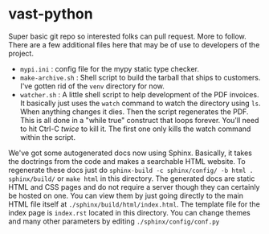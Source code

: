 # vast-python

Super basic git repo so interested folks can pull request.
More to follow. There are a few additional files here that may
be of use to developers of the project.

* `mypi.ini` : config file for the mypy static type checker.
* `make-archive.sh` :
   Shell script to build the tarball that ships to
   customers. I've gotten rid of the `venv` directory for now.
* `watcher.sh` : A little shell script to help development of the PDF
   invoices. It basically just uses the `watch` command to watch the directory
   using `ls`. When anything changes it dies. Then the script regenerates
   the PDF. This is all done in a "while true" construct that loops forever.
   You'll need to hit Ctrl-C *twice* to kill it. The first one only kills
   the watch command within the script.

We've got some autogenerated docs now using Sphinx. Basically, it takes
the doctrings from the code and makes a searchable HTML website. To regenerate
these docs just do `sphinx-build -c sphinx/config/ -b html . sphinx/build/` or `make html` in
this directory. The generated docs are static HTML and CSS pages and do not require a server
though they can certainly be hosted on one. You can view them by just going
directly to the main HTML file itself at `./sphinx/build/html/index.html`. The template
file for the index page is `index.rst` located in this directory. You can
change themes and many other parameters by editing `./sphinx/config/conf.py`